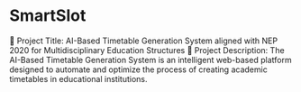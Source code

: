 # SmartSlot
🧠 Project Title:  AI-Based Timetable Generation System aligned with NEP 2020 for Multidisciplinary Education Structures  📘 Project Description:  The AI-Based Timetable Generation System is an intelligent web-based platform designed to automate and optimize the process of creating academic timetables in educational institutions. 
